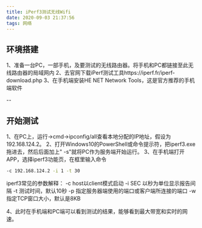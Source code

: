 ```yaml
---
title: iPerf3测试无线Wifi
date: 2020-09-03 21:37:56
tags: 网络
---
```


## 环境搭建
1、准备一台PC，一部手机，及要测试的无线路由器。将手机和PC都链接至此无线路由器的局域网内
2、去官网下载iPerf测试工具https://iperf.fr/iperf-download.php
3、在手机端安装HE NET Network Tools，这是官方推荐的手机端软件

--

## 开始测试
1、在PC上，运行→cmd→ipconfig/all查看本地分配的IP地址，假设为192.168.124.2。
2、打开Windows10的PowerShell或命令提示符，把iperf3.exe拖进去，然后后面加上" -s"就将PC作为服务端开始运行。
3、在手机端打开APP，选择iperf3功能页，在框里输入命令
```bash
-c 192.168.124.2 -i 1 -t 30
```
<!--more-->
iperf3常见的参数解释：
-c host以client模式启动
-i SEC 以秒为单位显示报告间隔
-t 测试时间，默认10秒
-p 指定服务器端使用的端口或客户端所连接的端口
-w 指定TCP窗口大小，默认是8KB

4、此时在手机端和PC端可以看到测试的结果，能够看到最大带宽和实时的网速。